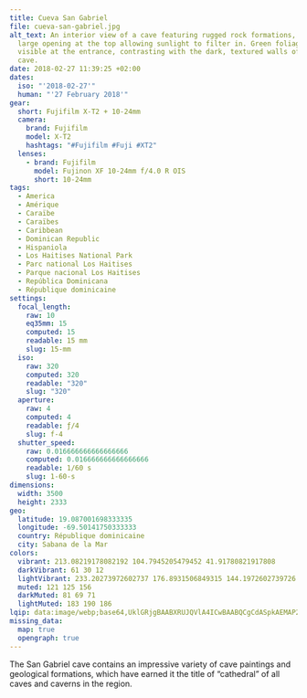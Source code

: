 ```yaml
---
title: Cueva San Gabriel
file: cueva-san-gabriel.jpg
alt_text: An interior view of a cave featuring rugged rock formations, with a
  large opening at the top allowing sunlight to filter in. Green foliage is
  visible at the entrance, contrasting with the dark, textured walls of the
  cave.
date: 2018-02-27 11:39:25 +02:00
dates:
  iso: "'2018-02-27'"
  human: "'27 February 2018'"
gear:
  short: Fujifilm X-T2 + 10-24mm
  camera:
    brand: Fujifilm
    model: X-T2
    hashtags: "#Fujifilm #Fuji #XT2"
  lenses:
    - brand: Fujifilm
      model: Fujinon XF 10-24mm f/4.0 R OIS
      short: 10-24mm
tags:
  - America
  - Amérique
  - Caraïbe
  - Caraïbes
  - Caribbean
  - Dominican Republic
  - Hispaniola
  - Los Haitises National Park
  - Parc national Los Haitises
  - Parque nacional Los Haitises
  - República Dominicana
  - République dominicaine
settings:
  focal_length:
    raw: 10
    eq35mm: 15
    computed: 15
    readable: 15 mm
    slug: 15-mm
  iso:
    raw: 320
    computed: 320
    readable: "320"
    slug: "320"
  aperture:
    raw: 4
    computed: 4
    readable: ƒ/4
    slug: f-4
  shutter_speed:
    raw: 0.016666666666666666
    computed: 0.016666666666666666
    readable: 1/60 s
    slug: 1-60-s
dimensions:
  width: 3500
  height: 2333
geo:
  latitude: 19.087001698333335
  longitude: -69.50141750333333
  country: République dominicaine
  city: Sabana de la Mar
colors:
  vibrant: 213.08219178082192 104.7945205479452 41.91780821917808
  darkVibrant: 61 30 12
  lightVibrant: 233.20273972602737 176.8931506849315 144.1972602739726
  muted: 121 125 156
  darkMuted: 81 69 71
  lightMuted: 183 190 186
lqip: data:image/webp;base64,UklGRjgBAABXRUJQVlA4ICwBAABQCgCdASpkAEMAP22ixVi0taivMVhrgrAtiWdtOV4EG8OClHnu7yevLTN3CIdPD9bqeF7xysmvDlm8sFRHpDAFiCysPNgvRjrQ37269KEuCNPvJInDKIyBBuAAAP7tZehloXQc7Ei9w24O1/vHzUcpWDrxDTNfL2HauNPs82cywSy2sHHRGRzJzQqPNi0z8rrQGc0zl3ACTUvVbVZ1yRb3GEVP9HfjU7PFZskFI95g0369Cq0mC4hpKxmiHDzAkRNlxo98Y9zGsiwg5+vLaqlV/LeSUtBA2uhdu0M5jet9WHgGDRE70Pe1fjuZboXScB5vAeZc6948/t2GxHJWPhmcl5Kwi9slNmmurKnW+qGg1RPHixBEsvgV4BOVc52TRIdcFEEtmVkEK6Ny+AA=
missing_data:
  map: true
  opengraph: true
---
```


The San Gabriel cave contains an impressive variety of cave paintings and geological formations, which have earned it the title of “cathedral” of all caves and caverns in the region.
